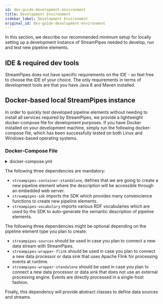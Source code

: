 ```yaml
---
id: dev-guide-development-environment
title: Development Environment
sidebar_label: Development Environment
original_id: dev-guide-development-environment
---
```


In this section, we describe our recommended minimum setup for locally setting up a development instance of StreamPipes needed to develop, run and test new pipeline elements.

## IDE & required dev tools
StreamPipes does not have specific requirements on the IDE - so feel free to choose the IDE of your choice.
The only requirements in terms of development tools are that you have Java 8 and Maven installed.

## Docker-based local StreamPipes instance
In order to quickly test developed pipeline elements without needing to install all services required by StreamPipes, we provide a lightweight docker-compose file for development purposes.
If you have Docker installed on your development machine, simply run the following docker-compose file, which has been successfully tested on both Linux and Windows-based operating systems.

### Docker-Compose File
<details class="info">
<summary>docker-compose.yml</summary>
#### Docker Compose
```yaml
version: "2"
services:
  consul:
    image: consul
    environment:
      - "CONSUL_LOCAL_CONFIG={'{\"disable_update_check\": true}'}"
      - "CONSUL_BIND_INTERFACE=eth0"
      - "CONSUL_HTTP_ADDR=0.0.0.0"
    entrypoint:
      - consul
      - agent
      - -server
      - -bootstrap-expect=1
      - -data-dir=/consul/data
      - -node=consul-one
      - -bind={'{{ GetInterfaceIP "eth0" }}'}
      - -client=0.0.0.0
      - -enable-script-checks=true
      - -ui
    volumes:
      - ./config/consul:/consul/data
    ports:
      - "8500:8500"
      - "8600:8600"
    networks:
      spnet:
        ipv4_address: 172.30.0.9

  zookeeper:
    image: wurstmeister/zookeeper
    ports:
      - "2181:2181"
    networks:
      spnet:

  kafka:
    image: wurstmeister/kafka:0.10.0.1
    ports:
      - "9092:9092"
    environment:
      KAFKA_ADVERTISED_HOST_NAME: ###TODO ADD HOSTNAME HERE ###
      KAFKA_ZOOKEEPER_CONNECT: zookeeper:2181
    volumes:
      - /var/run/docker.sock:/var/run/docker.sock
    networks:
      spnet:

  backend:
    image: ipe-wim-gitlab.fzi.de:5000/streampipes/ce/backend:SNAPSHOT
    depends_on:
      - "consul"
    ports:
      - "8030:8030"
    volumes:
      - ./config:/root/.streampipes
      - ./config/aduna:/root/.aduna
    networks:
      spnet:

  activemq:
    image: ipe-wim-gitlab.fzi.de:5000/streampipes/services/activemq
    ports:
      - "61616:61616"
      - "61614:61614"
      - "8161:8161"
    networks:
      spnet:

  couchdb:
    image: couchdb
    ports:
      - "5984:5984"
    volumes:
      - ./config/couchdb/data:/usr/local/var/lib/couchdb
    networks:
      spnet:

  jobmanager:
    image: ipe-wim-gitlab.fzi.de:5000/streampipes/services/flink
    ports:
      - "8081:8099"
    command: jobmanager
    networks:
      spnet:

  taskmanager:
    image: ipe-wim-gitlab.fzi.de:5000/streampipes/services/flink
    command: taskmanager
    environment:
      - FLINK_NUM_SLOTS=20
    networks:
      spnet:

  nginx:
    image: ipe-wim-gitlab.fzi.de:5000/streampipes/ui/dev
    ports:
      - "80:80"
    depends_on:
      - backend
    networks:
      spnet:

networks:
  spnet:
    driver: bridge
    ipam:
     config:
       - subnet: 172.30.0.0/16
         gateway: 172.30.0.1
```
</details>

Do not forget to replace the ##Add HOSTNAME## variable in the compose file with the hostname of your machine!

## Starter projects

Now, once you've started the development instance, you are ready to develop your very first pipeline element.
Instead of starting from scratch, we recommend using either one of our sample projects as a starting point or one of our provided maven archetypes:

### Sample projects

We provide basic skeletons for defining data sources, data processors and data sinks in form of sample projects.
These are available on Github as defined below. Just clone the project and change the corresponding groupId and artifactId as you like.

*   templates-sources (https://github.com/streampipes/templates-sources)
    This sample project can be used to connect new data streams with StreamPipes.

*   templates-flink (https://github.com/streampipes/templates-flink)
    This sample project can be used to define new data processors and data sinks for StreamPipes that are executed in an Apache Flink cluster.

### Maven archetypes
(coming soon)

### Starting from scratch

In order to develop a new pipeline element from scratch, you need to create a new Maven project and import the following dependencies:

<details class="info">
<summary>pom.xml</summary>
```
<dependency>
    <groupId>org.streampipes</groupId>
    <artifactId>streampipes-container-standalone</artifactId>
    <version>0.50.0</version>
</dependency>

<dependency>
    <groupId>org.streampipes</groupId>
    <artifactId>streampipes-sdk</artifactId>
    <version>0.50.0</version>
</dependency>

<dependency>
    <groupId>org.streampipes</groupId>
    <artifactId>streampipes-vocabulary</artifactId>
    <version>0.50.0</version>
</dependency>

<!-- This dependency needs to be imported if you plan to connect a new data stream with StreamPipes -->
<dependency>
    <groupId>org.streampipes</groupId>
    <artifactId>streampipes-sources</artifactId>
    <version>0.50.0</version>
</dependency>

<!-- This dependency needs to be imported if you plan to develop a new data processor or data sink using the Apache Flink wrapper -->
<dependency>
    <groupId>org.streampipes</groupId>
    <artifactId>streampipes-wrapper-flink</artifactId>
    <version>0.50.0</version>
</dependency>

<!-- This dependency needs to be imported if you plan to develop a new data processor or data sink which is running directly on the JVM -->
<dependency>
    <groupId>org.streampipes</groupId>
    <artifactId>streampipes-wrapper-standalone</artifactId>
    <version>0.50.0</version>
</dependency>
```
</details>

The following three dependencies are mandatory:

* `streampipes-container-standalone`, defines that we are going to create a new pipeline element where the description will be accessible through an embedded web server.
* `streampipes-sdk` imports the SDK which provides many convencience functions to create new pipeline elements.
* `streampipes-vocabulary` imports various RDF vocabularies which are used by the SDK to auto-generate the semantic description of pipeline elements.

The following three dependencies might be optional depending on the pipeline element type you plan to create:

*  `streampipes-sources` should be used in case you plan to connect a new data stream with StreamPipes.
*  `streampipes-wrapper-flink` should be used in case you plan to connect a new data processor or data sink that uses Apache Flink for processing events at runtime.
*  `streampipes-wrapper-standalone` should be used in case you plan to connect a new data processor or data sink that does not use an external processing engine. Events are directly processed in a single-host fashion.




Finally, this dependency will provide abstract classes to define data sources and streams.
